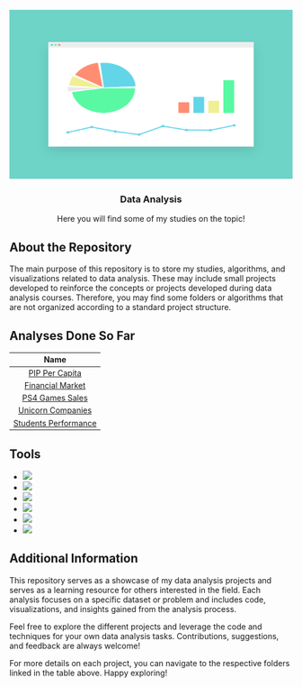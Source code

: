 <!-- PROJECT LOGO -->
<br />
<div align="center">
  <a href="#">
    <img src="images/logo.png" alt="Logo" width="800" height="300">
  </a>

  <h3 align="center">Data Analysis</h3>

  <p align="center">
    Here you will find some of my studies on the topic!
    <br />
  </p>
</div>

<!-- ABOUT THE PROJECT -->
## About the Repository

The main purpose of this repository is to store my studies, algorithms, and visualizations related to data analysis. These may include small projects developed to reinforce the concepts or projects developed during data analysis courses. Therefore, you may find some folders or algorithms that are not organized according to a standard project structure.

## Analyses Done So Far
| Name                |
| :---:               |  
| [PIP Per Capita](https://github.com/LucasGoomes/data_analysis/tree/main/PIP_per_capita)   |
| [Financial Market](https://github.com/LucasGoomes/data_analysis/tree/main/financial_market)   |
| [PS4 Games Sales](https://github.com/LucasGoomes/data_analysis/tree/main/PS4_games_sales)   |
| [Unicorn Companies](https://github.com/LucasGoomes/data_analysis/tree/main/unicorn_companies)   |
| [Students Performance](https://github.com/LucasGoomes/data_analysis/tree/main/students_performance)   |

## Tools

* <img src="https://img.shields.io/badge/Python-FFD43B?style=for-the-badge&logo=python&logoColor=blue" /> 
* <img src="https://img.shields.io/badge/Numpy-777BB4?style=for-the-badge&logo=numpy&logoColor=white" />
* <img src="https://img.shields.io/badge/Pandas-2C2D72?style=for-the-badge&logo=pandas&logoColor=white" />
* <img src="https://img.shields.io/badge/Plotly-239120?style=for-the-badge&logo=plotly&logoColor=white" />
* <img src="https://img.shields.io/badge/TensorFlow-FF6F00?style=for-the-badge&logo=TensorFlow&logoColor=white" />
* <img src="https://img.shields.io/badge/scikit_learn-F7931E?style=for-the-badge&logo=scikit-learn&logoColor=white" />

## Additional Information

This repository serves as a showcase of my data analysis projects and serves as a learning resource for others interested in the field. Each analysis focuses on a specific dataset or problem and includes code, visualizations, and insights gained from the analysis process.

Feel free to explore the different projects and leverage the code and techniques for your own data analysis tasks. Contributions, suggestions, and feedback are always welcome!

For more details on each project, you can navigate to the respective folders linked in the table above. Happy exploring!

<!---
Add any additional information or instructions for running the code, if applicable.
--->

